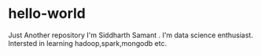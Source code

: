 # hello-world
Just Another repository
I'm Siddharth Samant . I'm data science enthusiast.
Intersted in learning hadoop,spark,mongodb etc.
